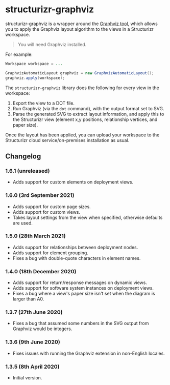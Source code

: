 # structurizr-graphviz

structurizr-graphviz is a wrapper around the [Graphviz tool](http://www.graphviz.org), which allows you to apply the Graphviz layout algorithm to the views in a Structurizr workspace.

> You will need Graphviz installed.

For example:

```java
Workspace workspace = ...

GraphvizAutomaticLayout graphviz = new GraphvizAutomaticLayout();
graphviz.apply(workspace);
```

The ```structurizr-graphviz``` library does the following for every view in the workspace:

1. Export the view to a DOT file.
2. Run Graphviz (via the ```dot``` command), with the output format set to SVG.
3. Parse the generated SVG to extract layout information, and apply this to the Structurizr view (element x,y positions, relationship vertices, and paper size).

Once the layout has been applied, you can upload your workspace to the Structurizr cloud service/on-premises installation as usual.

## Changelog

### 1.6.1 (unreleased)

- Adds support for custom elements on deployment views.

### 1.6.0 (3rd September 2021)

- Adds support for custom page sizes.
- Adds support for custom views.
- Takes layout settings from the view when specified, otherwise defaults are used.

### 1.5.0 (28th March 2021)

- Adds support for relationships between deployment nodes.
- Adds support for element grouping.
- Fixes a bug with double-quote characters in element names.

### 1.4.0 (18th December 2020)

- Adds support for return/response messages on dynamic views.
- Adds support for software system instances on deployment views.
- Fixes a bug where a view's paper size isn't set when the diagram is larger than A0.

### 1.3.7 (27th June 2020)

- Fixes a bug that assumed some numbers in the SVG output from Graphviz would be integers.

### 1.3.6 (9th June 2020)

- Fixes issues with running the Graphviz extension in non-English locales.

### 1.3.5 (8th April 2020)

- Initial version.


